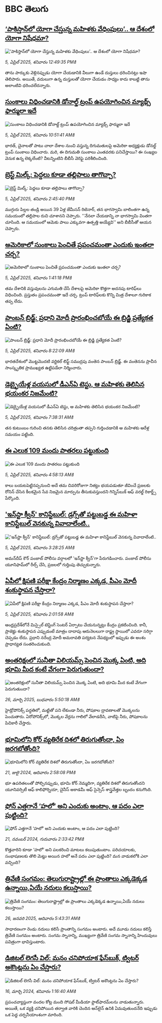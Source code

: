 # BBC తెలుగు## [‘పాకిస్తాన్‌లో యోగా చేస్తున్న మహిళకు వేధింపులు’.. ఆ దేశంలో యోగా నిషేధమా?](https://www.bbc.com/telugu/articles/cx2yp0w23qeo?at_campaign=githubrss)![‘పాకిస్తాన్‌లో యోగా చేస్తున్న మహిళకు వేధింపులు’.. ఆ దేశంలో యోగా నిషేధమా?](https://ichef.bbci.co.uk/ace/standard/240/cpsprodpb/4a39/live/55522ca0-1214-11f0-988a-a1e4cc68f9c9.jpg)_5, ఏప్రిల్ 2025, శనివారం 12:49:35 PMకి_తాను పార్కుకు వెళ్లినప్పుడు యోగా చేయడానికి వీలుగా ఉండే దుస్తులు ధరించినట్లు 
ఇషా తెలిపారు. 
అయితే, వదులుగా ఉన్న దుస్తులతో యోగా చేయడం సాధ్యం కాదు కాబట్టి తాను అలాంటివి ధరించలేదన్నారు.## [సుంకాలు విధించడానికి డోనాల్డ్ ట్రంప్ ఉపయోగించిన మ్యాథ్స్ ఫార్ములా ఇదే](https://www.bbc.com/telugu/articles/cp31zed2znlo?at_campaign=githubrss)![సుంకాలు విధించడానికి డోనాల్డ్ ట్రంప్ ఉపయోగించిన మ్యాథ్స్ ఫార్ములా ఇదే](https://ichef.bbci.co.uk/ace/standard/240/cpsprodpb/fb91/live/3b3bc620-1159-11f0-ba12-8d27eb561761.jpg)_5, ఏప్రిల్ 2025, శనివారం 10:51:41 AMకి_భారత్, చైనాలతో పాటు చాలా దేశాల నుంచి వస్తున్న దిగుమతులపై అమెరికా అధ్యక్షుడు డోనల్డ్ ట్రంప్ సుంకాలు విధించారు. మరి, ఈ దిగుమతి సుంకాలు ఎంతవరకు పనిచేస్తాయి? ఈ సంఖ్యల వెనుక ఉన్న లెక్కలేంటి? వీటన్నింటిని బీబీసీ వెరిఫై పరిశీలించింది.## [బ్రెస్ట్ మిల్క్: పెద్దలు కూడా తల్లిపాలు తాగొచ్చా? ](https://www.bbc.com/telugu/articles/cq80q5k87wxo?at_campaign=githubrss)![బ్రెస్ట్ మిల్క్: పెద్దలు కూడా తల్లిపాలు తాగొచ్చా? ](https://ichef.bbci.co.uk/ace/standard/240/cpsprodpb/2afe/live/b8dc2330-113c-11f0-b234-07dc7691c360.jpg)_5, ఏప్రిల్ 2025, శనివారం 2:45:40 PMకి_ముగ్గురు పిల్లల తండ్రి అయిన 39 ఏళ్ల జేమీసన్ రిటెనార్, తన భాగస్వామి బాలింతగా ఉన్న సమయంలో తల్లిపాల రుచి చూశానని చెప్పారు. ''నేనలా చేయడాన్ని నా భాగస్వామి వింతగా చూసింది. ఆ సమయంలో ఆమెకు పాలు ఎక్కువగా ఉత్పత్తి అయ్యేవి'' అని బీబీసీతో ఆయన చెప్పారు.## [అమెరికాలో సుంకాలు పెంచితే ప్రపంచమంతా ఎందుకు ఇంతలా చర్చ?](https://www.bbc.com/telugu/articles/c74zx49k72no?at_campaign=githubrss)![అమెరికాలో సుంకాలు పెంచితే ప్రపంచమంతా ఎందుకు ఇంతలా చర్చ?](https://ichef.bbci.co.uk/ace/standard/240/cpsprodpb/d7b6/live/3bd51120-1223-11f0-b234-07dc7691c360.jpg)_5, ఏప్రిల్ 2025, శనివారం 1:41:18 PMకి_తమ దేశానికి వస్తువులను ఎగుమతి చేసే దేశాలపై అమెరికా కొత్తగా అదనపు టారిఫ్‌లు విధించింది.
ప్రస్తుతం ప్రపంచమంతా ఇదే చర్చ. ట్రంప్ టారిఫ్‌లకు కొన్ని మిత్ర దేశాలూ గురికాక తప్ప లేదు.## [పాంబన్ బ్రిడ్జ్: ప్రధాని మోదీ ప్రారంభించబోయే ఈ బ్రిడ్జి ప్రత్యేకత ఏంటి? ](https://www.bbc.com/telugu/articles/c5yg4z0jv2do?at_campaign=githubrss)![పాంబన్ బ్రిడ్జ్: ప్రధాని మోదీ ప్రారంభించబోయే ఈ బ్రిడ్జి ప్రత్యేకత ఏంటి? ](https://ichef.bbci.co.uk/ace/standard/240/cpsprodpb/b5fb/live/f9a736f0-127e-11f0-b47c-4316df81f3ed.jpg)_5, ఏప్రిల్ 2025, శనివారం 8:22:09 AMకి_భారతదేశంలో మొట్టమొదటి వర్టికల్ లిఫ్ట్ సముద్రపు వంతెన పాంబన్ బ్రిడ్జ్. ఈ వంతెనను ప్రాచీన సాంస్కృతిక ప్రాముఖ్యత ఉట్టిపడేలా నిర్మించారు.## [డెబ్భైయేళ్ల వయసులో డీఎన్ఏ టెస్టు, ఆ మహిళకు తెలిసిన భయంకర నిజమేంటి?](https://www.bbc.com/telugu/articles/cm2evg94719o?at_campaign=githubrss)![డెబ్భైయేళ్ల వయసులో డీఎన్ఏ టెస్టు, ఆ మహిళకు తెలిసిన భయంకర నిజమేంటి?](https://ichef.bbci.co.uk/ace/standard/240/cpsprodpb/9e17/live/3122f120-11e2-11f0-ba12-8d27eb561761.jpg)_5, ఏప్రిల్ 2025, శనివారం 7:38:31 AMకి_తన కుటుంబం గురించి తనకు తెలిసిన చరిత్రంతా తప్పని గుర్తించడానికి ఆ మహిళకు ఆరేళ్ల సమయం పట్టింది.## [ఈ ఎలుక 109 మందు పాతరలు పట్టుకుంది](https://www.bbc.com/telugu/articles/c1wdq2p7z7ro?at_campaign=githubrss)![ఈ ఎలుక 109 మందు పాతరలు పట్టుకుంది](https://ichef.bbci.co.uk/ace/standard/240/cpsprodpb/f4d0/live/ef5fb6b0-11dc-11f0-ba12-8d27eb561761.jpg)_5, ఏప్రిల్ 2025, శనివారం 4:58:13 AMకి_కాలు బయటపెట్టినప్పనుంచి అదే తమ చివరిరోజుగా నిత్యం  భయపడుతూ జీవించే ప్రజలకు రోనిన్ చేసిన కీలకమైన సేవ నిజమైన మార్పును తీసుకువస్తుందని గిన్నిస్‌బుక్ ఆఫ్ వరల్డ్ రికార్డ్స్ పేర్కొంది.## ['ఇన్‌స్టా క్వీన్‌' కానిస్టేబుల్: డ్రగ్స్‌తో పట్టుబడ్డ ఈ మహిళా కానిస్టేబుల్ వెనకున్న వివాదాలేంటి..](https://www.bbc.com/telugu/articles/c0m9vjxk7v7o?at_campaign=githubrss)!['ఇన్‌స్టా క్వీన్‌' కానిస్టేబుల్: డ్రగ్స్‌తో పట్టుబడ్డ ఈ మహిళా కానిస్టేబుల్ వెనకున్న వివాదాలేంటి..](https://ichef.bbci.co.uk/ace/standard/240/cpsprodpb/f170/live/a3e6b8a0-11cd-11f0-9345-5b33eff8328f.jpg)_5, ఏప్రిల్ 2025, శనివారం 3:28:25 AMకి_అమన్‌దీప్ కౌర్ పంజాబ్ పోలీసు వర్గాలలో 'ఇన్‌స్టా క్వీన్'గా పేరుగడించారు. పంజాబ్ పోలీసు యూనిఫామ్‌లో రీల్స్ చేసి, ప్రజలలో గుర్తింపు తెచ్చుకున్నారు.## [ఏపీలో క్షిపణి పరీక్షా కేంద్రం నిర్మాణం ఎక్కడ, పీఎం మోదీ శంకుస్థాపన చేస్తారా?](https://www.bbc.com/telugu/articles/c7931le3eyno?at_campaign=githubrss)![ఏపీలో క్షిపణి పరీక్షా కేంద్రం నిర్మాణం ఎక్కడ, పీఎం మోదీ శంకుస్థాపన చేస్తారా?](https://ichef.bbci.co.uk/ace/standard/240/cpsprodpb/4387/live/d8968ce0-11c5-11f0-ba12-8d27eb561761.jpg)_5, ఏప్రిల్ 2025, శనివారం 2:01:58 AMకి_ఆంధ్రప్రదేశ్‌లోనే మిస్సైల్‌ టెస్టింగ్‌ సెంటర్‌ ఏర్పాటు చేయనున్నట్లు కేంద్రం ప్రకటించింది. కానీ, ప్రాజెక్టు శంకుస్థాపన ఎప్పుడంటే మాత్రం దాదాపు ఆరునెలలుగా రాష్ట్ర స్థాయిలో ఎవరూ సరిగ్గా చెప్పడం లేదు. ప్రధాని నరేంద్ర మోదీ అమరావతి పర్యటన నేపథ్యంలో ఇప్పుడు ఈ అంశం ప్రాధాన్యత సంతరించుకుంది.## [అంతరిక్షంలో సునీతా విలియమ్స్ పెంచిన మొక్క ఏంటి, అది భూమి మీద కంటే వేగంగా పెరుగుతుందా?](https://www.bbc.com/telugu/articles/c1mn43gmj39o?at_campaign=githubrss)![అంతరిక్షంలో సునీతా విలియమ్స్ పెంచిన మొక్క ఏంటి, అది భూమి మీద కంటే వేగంగా పెరుగుతుందా?](https://ichef.bbci.co.uk/ace/standard/240/cpsprodpb/931a/live/71e4f570-0966-11f0-94d4-6f954f5dcfa3.jpg)_26, మార్చి 2025, బుధవారం 5:50:18 AMకి_హైడ్రోపోనిక్స్‌ పద్ధతిలో, మట్టితో పని లేకుండా నీరు, పోషకాల ద్రావణాలతో మొక్కలను పెంచుతారు. ఏరోపోనిక్స్‌లో, మొక్కల వేర్లను గాలిలో వేలాడదీసి, వాటిపై నీరు, పోషకాలను పిచికారీ చేస్తారు.## [భూమిలోని కోర్ వ్యతిరేక దిశలో తిరుగుతోందా, ఏం జరగబోతోంది?](https://www.bbc.com/telugu/articles/crgr7rnd7g4o?at_campaign=githubrss)![భూమిలోని కోర్ వ్యతిరేక దిశలో తిరుగుతోందా, ఏం జరగబోతోంది?](https://ichef.bbci.co.uk/ace/standard/240/cpsprodpb/cc28/live/4457bc00-3ec3-11ef-b2f4-77406157b906.jpg)_21, జులై 2024, ఆదివారం 2:58:08 PMకి_భూ ఉపరితలంతో పోల్చినప్పుడు, భూమి కోర్ నెమ్మదిగా, వ్యతిరేక దిశలో తిరుగుతోందని యూనివర్సిటీ ఆఫ్ కాలిఫోర్నియా, చైనీస్ అకాడమీ ఆఫ్ సైన్సెస్‌ శాస్త్రవేత్తల బృందం కనుగొంది.## [ఫోన్ ఎత్తగానే ‘హలో’ అని ఎందుకు అంటాం, ఆ పదం ఎలా పుట్టింది?](https://www.bbc.com/telugu/articles/cgj7x7gdjq4o?at_campaign=githubrss)![ఫోన్ ఎత్తగానే ‘హలో’ అని ఎందుకు అంటాం, ఆ పదం ఎలా పుట్టింది?](https://ichef.bbci.co.uk/ace/standard/240/cpsprodpb/0618/live/7a20ebb0-a807-11ef-b21e-5359bd56d02f.jpg)_21, నవంబర్ 2024, గురువారం 2:33:42 PMకి_కొత్తవారిని కూడా ‘హలో’ అని పలకరించి మాటలు కలుపుతుంటాం.  పరిచయాలకు, సంభాషణలకు తొలి మెట్టు అయిన హలో అనే పదం ఎలా పుట్టింది? మన వాడుకలోకి ఎలా వచ్చింది?## [త్రివేణి సంగమం: తెలుగురాష్ట్రాల్లో ఈ ప్రాంతాలు ఎక్కడెక్కడ ఉన్నాయి,ఏయే నదులు కలుస్తాయి? ](https://www.bbc.com/telugu/articles/cz7elrr17jeo?at_campaign=githubrss)![త్రివేణి సంగమం: తెలుగురాష్ట్రాల్లో ఈ ప్రాంతాలు ఎక్కడెక్కడ ఉన్నాయి,ఏయే నదులు కలుస్తాయి? ](https://ichef.bbci.co.uk/ace/standard/240/cpsprodpb/9dad/live/7f50e780-da42-11ef-a37f-eba91255dc3d.jpg)_26, జనవరి 2025, ఆదివారం 5:43:31 AMకి_సాధారణంగా రెండు నదులు కలిసే ప్రాంతాన్ని సంగమం అంటారు. అదే మూడు నదులు కలిస్తే త్రివేణి సంగమం అంటారు. సంగమ స్నానాన్ని, ముఖ్యంగా త్రివేణి సంగమ స్నానాన్ని హిందువులు పవిత్రంగా భావిస్తుంటారు.## [డిజిటల్ లెగసీ విల్: మనం చనిపోయాక ఫేస్‌బుక్, ట్విటర్‌ అకౌంట్లను ఏం చేస్తారు?](https://www.bbc.com/telugu/articles/cx0zl1qeyq2o?at_campaign=githubrss)![డిజిటల్ లెగసీ విల్: మనం చనిపోయాక ఫేస్‌బుక్, ట్విటర్‌ అకౌంట్లను ఏం చేస్తారు?](https://ichef.bbci.co.uk/ace/standard/240/cpsprodpb/bea2/live/2323ffd0-e2d4-11ee-9410-0f893255c2a0.jpg)_16, మార్చి 2024, శనివారం 1:16:40 AMకి_ప్రపంచవ్యాప్తంగా వందల కోట్ల మంది సోషల్ మీడియా ఫ్లాట్‌ఫారమ్‌లను వాడుతున్నారు. అయితే, ఒక వ్యక్తి చనిపోయిన తర్వాత వారికి చెందిన ఆన్‌లైన్ ఉనికి ఏమవుతుందనేది ఇప్పుడు ఒక పెద్ద చర్చనీయాంశంగా మారింది.